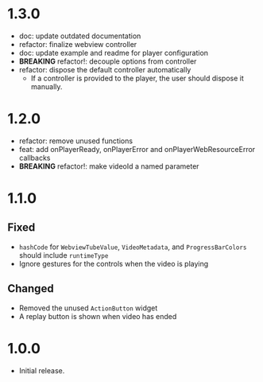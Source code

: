 # 1.3.0

- doc: update outdated documentation
- refactor: finalize webview controller
- doc: update example and readme for player configuration
- __BREAKING__ refactor!: decouple options from controller
- refactor: dispose the default controller automatically
  - If a controller is provided to the player, the user should dispose it manually.

# 1.2.0

- refactor: remove unused functions
- feat: add onPlayerReady, onPlayerError and onPlayerWebResourceError callbacks
- __BREAKING__ refactor!: make videoId a named parameter

# 1.1.0

## Fixed

- `hashCode` for `WebviewTubeValue`, `VideoMetadata`, and `ProgressBarColors`
should include `runtimeType`
- Ignore gestures for the controls when the video is playing

## Changed

- Removed the unused `ActionButton` widget
- A replay button is shown when video has ended

# 1.0.0

- Initial release.

